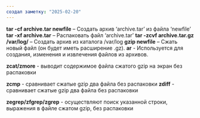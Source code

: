 ```yaml
---
создал заметку: "2025-02-20"
---
```

**tar -cf archive.tar newfile** – Создать архив ‘archive.tar’ из файла ‘newfile’
**tar -xf archive.tar** – Распаковать файл ‘archive.tar’
**tar -zcvf archive.tar.gz /var/log/** – Создать архив из каталога /var/log
**gzip newfile** – Сжать новый файл (он будет иметь расширение .gz).
**ar** - Используется для создания, изменения и извлечения файлов из архивов.

**zcat/zmore** - выводит содержимое файла сжатого gzip на экран без распаковки

**zcmp** - сравнивает сжатые gzip два файла без распаковки
**zdiff** - сравнивает сжатые gzip два файла без распаковки

**zegrep/zfgrep/zgrep** - осуществляют поиск указанной строки, выражения в файле сжатом gzip, без распаковки


